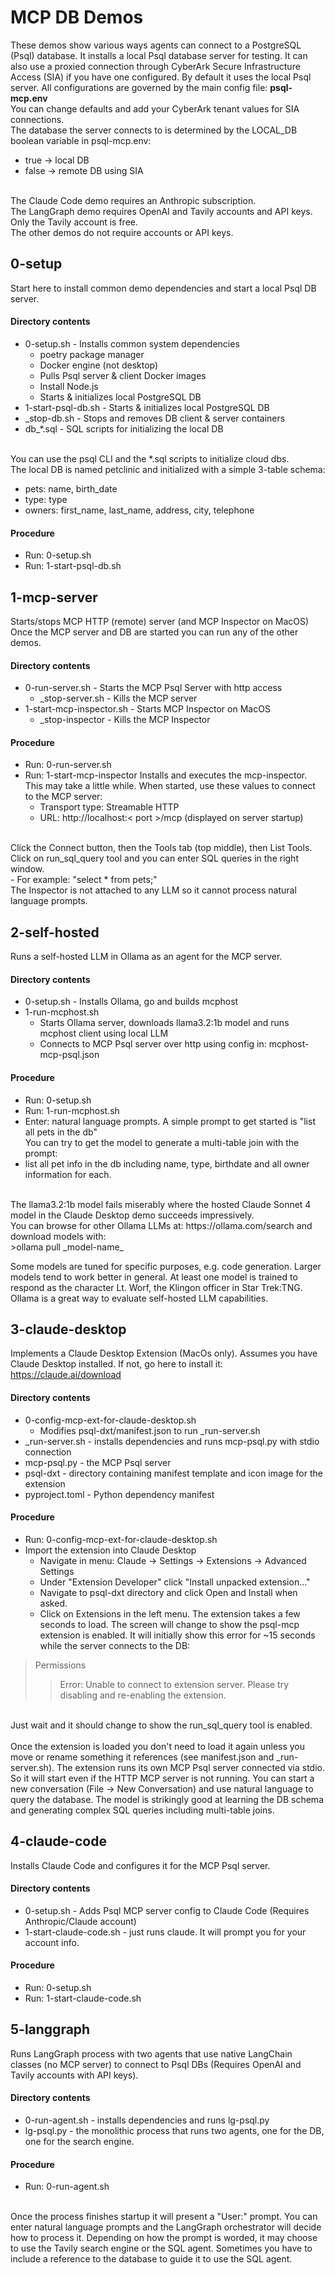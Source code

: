 # MCP DB Demos
These demos show various ways agents can connect to a PostgreSQL (Psql) database. It installs a local Psql database server for testing. It can also use a proxied connection through CyberArk Secure Infrastructure Access (SIA) if you have one configured. By default it uses the local Psql server. All configurations are governed by the main config file: **psql-mcp.env**<br>
You can change defaults and add your CyberArk tenant values for SIA connections.
<br>
The database the server connects to is determined by the LOCAL_DB boolean variable in psql-mcp.env:

- true -> local DB
- false -> remote DB using SIA
<br>
The Claude Code demo requires an Anthropic subscription.<br>
The LangGraph demo requires OpenAI and Tavily accounts and API keys. Only the Tavily account is free.<br>
The other demos do not require accounts or API keys.

## 0-setup
Start here to install common demo dependencies and start a local Psql DB server.
#### Directory contents
- 0-setup.sh - Installs common system dependencies
    - poetry package manager
    - Docker engine (not desktop)
    - Pulls Psql server & client Docker images
    - Install Node.js
    - Starts & initializes local PostgreSQL DB
- 1-start-psql-db.sh - Starts & initializes local PostgreSQL DB
- _stop-db.sh - Stops and removes DB client & server containers
- db_*.sql - SQL scripts for initializing the local DB
<br>
You can use the psql CLI and the *.sql scripts to initialize cloud dbs.<br>
The local DB is named petclinic and initialized with a simple 3-table schema:

 - pets: name, birth_date
 - type: type
 - owners: first_name, last_name, address, city, telephone

#### Procedure
- Run: 0-setup.sh
- Run: 1-start-psql-db.sh

## 1-mcp-server
Starts/stops MCP HTTP (remote) server (and MCP Inspector on MacOS)
Once the MCP server and DB are started you can run any of the other demos.
#### Directory contents
- 0-run-server.sh - Starts the MCP Psql Server with http access
  - _stop-server.sh - Kills the MCP server
- 1-start-mcp-inspector.sh - Starts MCP Inspector on MacOS
  - _stop-inspector - Kills the MCP Inspector
#### Procedure
- Run: 0-run-server.sh
- Run: 1-start-mcp-inspector
Installs and executes the mcp-inspector. This may take a little while.
When started, use these values to connect to the MCP server:<br>
  - Transport type: Streamable HTTP<br>
  - URL: http://localhost:< port >/mcp (displayed on server startup)
<br>
Click the Connect button, then the Tools tab (top middle), then List Tools.<br>
Click on run_sql_query tool and you can enter SQL queries in the right window.<br>
  - For example: "select * from pets;"<br>
The Inspector is not attached to any LLM so it cannot process natural language prompts.

## 2-self-hosted
Runs a self-hosted LLM in Ollama as an agent for the MCP server.
#### Directory contents
- 0-setup.sh - Installs Ollama, go and builds mcphost
- 1-run-mcphost.sh
  - Starts Ollama server, downloads llama3.2:1b model and runs mcphost client using local LLM
  - Connects to MCP Psql server over http using config in: mcphost-mcp-psql.json
#### Procedure
- Run: 0-setup.sh
- Run: 1-run-mcphost.sh
- Enter: natural language prompts. A simple prompt to get started is "list all pets in the db"<br>
You can try to get the model to generate a multi-table join with the prompt:
- list all pet info in the db including name, type, birthdate and all owner information for each.
<br>
The llama3.2:1b model fails miserably where the hosted Claude Sonnet 4 model in the Claude Desktop demo succeeds impressively.
<br>
You can browse for other Ollama LLMs at: https://ollama.com/search and download models with:<br>
>ollama pull _model-name_<br>

Some models are tuned for specific purposes, e.g. code generation. Larger models tend to work better in general. At least one model is trained to respond as the character Lt. Worf, the Klingon officer in Star Trek:TNG. Ollama is a great way to evaluate self-hosted LLM capabilities.

## 3-claude-desktop
Implements a Claude Desktop Extension (MacOs only). Assumes you have Claude Desktop installed. If not, go here to install it: https://claude.ai/download
#### Directory contents
- 0-config-mcp-ext-for-claude-desktop.sh
  - Modifies psql-dxt/manifest.json to run _run-server.sh
- _run-server.sh - installs dependencies and runs mcp-psql.py with stdio connection
- mcp-psql.py - the MCP Psql server
- psql-dxt - directory containing manifest template and icon image for the extension
- pyproject.toml - Python dependency manifest
#### Procedure
- Run: 0-config-mcp-ext-for-claude-desktop.sh
- Import the extension into Claude Desktop
  - Navigate in menu: Claude -> Settings -> Extensions -> Advanced Settings
  - Under "Extension Developer" click "Install unpacked extension..."
  - Navigate to psql-dxt directory and click Open and Install when asked.
  - Click on Extensions in the left menu.
The extension takes a few seconds to load. The screen will change to show the psql-mcp extension is enabled. It will initially show this error for ~15 seconds while the server connects to the DB:
> Permissions
>> Error: Unable to connect to extension server. Please try disabling and re-enabling the extension.
<br>
Just wait and it should change to show the run_sql_query tool is enabled.<br>
<br>
Once the extension is loaded you don't need to load it again unless you move or rename something it references (see manifest.json and _run-server.sh). The extension runs its own MCP Psql server connected via stdio. So it will start even if the HTTP MCP server is not running. You can start a new conversation (File -> New Conversation) and use natural language to query the database. The model is strikingly good at learning the DB schema and generating complex SQL queries including multi-table joins.

## 4-claude-code
Installs Claude Code and configures it for the MCP Psql server.
#### Directory contents
- 0-setup.sh - Adds Psql MCP server config to Claude Code (Requires Anthropic/Claude account)
- 1-start-claude-code.sh - just runs claude. It will prompt you for your account info.
#### Procedure
- Run: 0-setup.sh
- Run: 1-start-claude-code.sh

## 5-langgraph
Runs LangGraph process with two agents that use native LangChain classes (no MCP server) to connect to Psql DBs (Requires OpenAI and Tavily accounts with API keys).
#### Directory contents
- 0-run-agent.sh - installs dependencies and runs lg-psql.py
- lg-psql.py - the monolithic process that runs two agents, one for the DB, one for the search engine.
#### Procedure
- Run: 0-run-agent.sh
<br>
Once the process finishes startup it will present a "User:" prompt. You can enter natural language prompts and the LangGraph orchestrator will decide how to process it. Depending on how the prompt is worded, it may choose to use the Tavily search engine or the SQL agent. Sometimes you have to include a reference to the database to guide it to use the SQL agent.